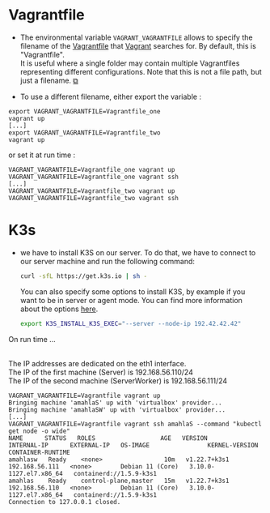 # Vagrantfile
- The environmental variable `VAGRANT_VAGRANTFILE` allows to specify the filename of the [Vagrantfile](https://www.vagrantup.com/docs/vagrantfile) that [Vagrant](https://learn.hashicorp.com/tutorials/vagrant/getting-started-index?in=vagrant/getting-started) searches for. By default, this is "Vagrantfile".<br/>
It is useful where a single folder may contain multiple Vagrantfiles representing different configurations. Note that this is not a file path, but just a filename. [⧉](https://www.vagrantup.com/docs/other/environmental-variables#vagrant_vagrantfile)

- To use a different filename, either export the variable :
 ```shell
export VAGRANT_VAGRANTFILE=Vagrantfile_one
vagrant up
[...]
export VAGRANT_VAGRANTFILE=Vagrantfile_two
vagrant up
```
or set it at run time :
 ```shell
VAGRANT_VAGRANTFILE=Vagrantfile_one vagrant up
VAGRANT_VAGRANTFILE=Vagrantfile_one vagrant ssh
[...]
VAGRANT_VAGRANTFILE=Vagrantfile_two vagrant up
VAGRANT_VAGRANTFILE=Vagrantfile_two vagrant ssh
```

# K3s

- we have to install K3S on our server. To do that, we have to connect to our server machine and run the following command:

    ```bash
    curl -sfL https://get.k3s.io | sh -
    ```
    You can also specify some options to install K3S, by example if you want to be in server or agent mode. You can find more information about the options [here](https://docs.k3s.io/installation/configuration).

    ```bash
    export K3S_INSTALL_K3S_EXEC="--server --node-ip 192.42.42.42"
    ```


<summary>On run time ...</summary><br/>

The IP addresses are dedicated on the eth1 interface.<br/>
The IP of the first machine (Server) is 192.168.56.110/24<br/>
The IP of the second machine (ServerWorker) is 192.168.56.111/24

```shell
VAGRANT_VAGRANTFILE=Vagrantfile vagrant up
Bringing machine 'amahlaS' up with 'virtualbox' provider...
Bringing machine 'amahlaSW' up with 'virtualbox' provider...
[...]
VAGRANT_VAGRANTFILE=Vagrantfile vagrant ssh amahlaS --command "kubectl get node -o wide"
NAME      STATUS   ROLES                  AGE   VERSION        INTERNAL-IP      EXTERNAL-IP   OS-IMAGE                KERNEL-VERSION           CONTAINER-RUNTIME
amahlasw   Ready    <none>                 10m   v1.22.7+k3s1   192.168.56.111   <none>        Debian 11 (Core)   3.10.0-1127.el7.x86_64   containerd://1.5.9-k3s1
amahlas    Ready    control-plane,master   15m   v1.22.7+k3s1   192.168.56.110   <none>        Debian 11 (Core)   3.10.0-1127.el7.x86_64   containerd://1.5.9-k3s1
Connection to 127.0.0.1 closed.
```
